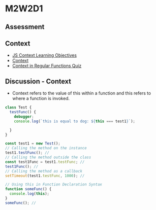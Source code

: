# M2W2D1

## Assessment

## Context

- [JS Context Learning Objectives]
- [Context]
- [Context in Regular Functions Quiz]

## Discussion - Context

- Context refers to the value of this within a function and this refers to where a function is invoked.

```js
class Test {
  testFunc() {
    debugger;
    console.log(`this is equal to dog: ${this === test1}`);

  }
}

const test1 = new Test();
// Calling the method on the instance
test1.testFunc(); //
// Calling the method outside the class
const test1Func = test1.testFunc; //
test1Func(); //
// Calling the method as a callback
setTimeout(test1.testFunc, 1000); //

// Using this in Function Declaration Syntax
function someFunc() {
  console.log(this);
}
someFunc(); //
```

[JS Context Learning Objectives]: https://open.appacademy.io/learn/js-py---pt-sept-2021-online/week-8---tdd/js-context-learning-objectives
[Context]: https://open.appacademy.io/learn/js-py---pt-sept-2021-online/week-8---tdd/context
[Context in Regular Functions Quiz]: https://open.appacademy.io/learn/js-py---pt-sept-2021-online/week-8---tdd/context-in-regular-functions-quiz
